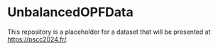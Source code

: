 # UnbalancedOPFData

This repository is a placeholder for a dataset that will be presented at https://pscc2024.fr/.

